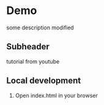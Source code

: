 # Demo

some description modified

## Subheader

tutorial from youtube

## Local development

1. Open index.html in your browser